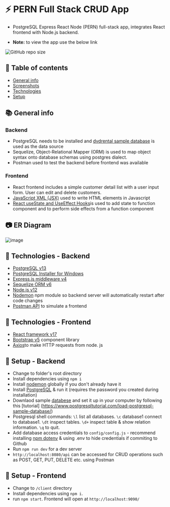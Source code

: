 # :zap: PERN Full Stack CRUD App

* PostgreSQL Express React Node (PERN) full-stack app, integrates React frontend with Node.js backend.

* **Note:** to view the app use the below link

![GitHub repo size](https://dvd-rental-pern-stack.herokuapp.com/)

## :page_facing_up: Table of contents

* [General info](#general-info)
* [Screenshots](#ER-Diagram)
* [Technologies](#technologies)
* [Setup](#setup)

## :books: General info

### Backend

* PostgreSQL needs to be installed and [dvdrental sample database](https://www.postgresqltutorial.com/postgresql-sample-database/) is used as the data source
* Sequelize,  Object-Relational Mapper (ORM) is used to map object syntax onto database schemas using postgres dialect.
* Postman used to test the backend before frontend was available

### Frontend

* React frontend includes a simple customer detail list with a user input form. User can edit and delete customers.
* [JavaScript XML (JSX)](https://reactjs.org/docs/introducing-jsx.html) used to write HTML elements in Javascript
* [React useState and UseEffect Hooks](https://reactjs.org/docs/hooks-intro.html)is used to add state to function component and to perform side effects from a function component 

## :camera: ER Diagram

![image](https://user-images.githubusercontent.com/40081027/142426947-4f202d60-df40-4483-9041-afd18f51e894.png)

## :signal_strength: Technologies - Backend

* [PostgreSQL v13](https://www.postgresql.org/)
* [PostgreSQL Installer for Windows](https://www.postgresqltutorial.com/install-postgresql/)
* [Express.js middleware v4](https://expressjs.com/)
* [Sequelize ORM v6](https://sequelize.org/)
* [Node.js v12](https://nodejs.org/es/)
* [Nodemon](https://www.npmjs.com/package/nodemon) npm module so backend server will automatically restart after code changes
* [Postman API](https://www.postman.com/downloads/) to simulate a frontend

## :signal_strength: Technologies - Frontend

* [React framework v17](https://reactjs.org/)
* [Bootstrap v5](https://getbootstrap.com/) component library
* [Axios](https://axios-http.com/)to make HTTP requests from node. js

## :floppy_disk: Setup - Backend

* Change to folder's root directory
* Install dependencies using `npm i`
* Install [nodemon](https://www.npmjs.com/package/nodemon) globally if you don't already have it
* Install [PostgreSQL](https://www.postgresql.org/) & run it (requires the password you created during installation)
* Downlaod sample [databese](https://www.postgresqltutorial.com/wp-content/uploads/2019/05/dvdrental.zip) and set it up in your computer by following this [tutorial]  (https://www.postgresqltutorial.com/load-postgresql-sample-database/)
* Postgresql shell commands: `\l` list all databases. `\c` database1 connect to database1. `\dt` inspect tables. `\d+` inspect table & show relation information. `\q` to quit.
* Add database access credentials to `config/config.js` - recommend installing [npm dotenv](https://www.npmjs.com/package/dotenv) & using .env to hide credentials if   commiting to Github
* Run `npm run dev` for a dev server
* `http://localhost:8080/api` can be accessed for CRUD operations such as POST, GET, PUT, DELETE etc. using Postman

## :floppy_disk: Setup - Frontend

* Change to `/client` directory
* Install dependencies using `npm i`.
* run `npm start`. Frontend will open at `http://localhost:9090/`
